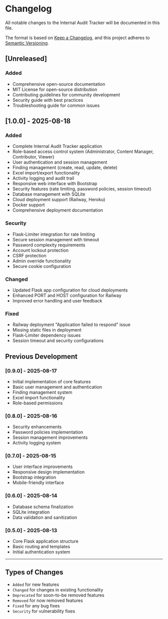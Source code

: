 # Changelog

All notable changes to the Internal Audit Tracker will be documented in this file.

The format is based on [Keep a Changelog](https://keepachangelog.com/en/1.0.0/),
and this project adheres to [Semantic Versioning](https://semver.org/spec/v2.0.0.html).

## [Unreleased]

### Added
- Comprehensive open-source documentation
- MIT License for open-source distribution
- Contributing guidelines for community development
- Security guide with best practices
- Troubleshooting guide for common issues

## [1.0.0] - 2025-08-18

### Added
- Complete Internal Audit Tracker application
- Role-based access control system (Administrator, Content Manager, Contributor, Viewer)
- User authentication and session management
- Finding management (create, read, update, delete)
- Excel import/export functionality
- Activity logging and audit trail
- Responsive web interface with Bootstrap
- Security features (rate limiting, password policies, session timeout)
- Database management with SQLite
- Cloud deployment support (Railway, Heroku)
- Docker support
- Comprehensive deployment documentation

### Security
- Flask-Limiter integration for rate limiting
- Secure session management with timeout
- Password complexity requirements
- Account lockout protection
- CSRF protection
- Admin override functionality
- Secure cookie configuration

### Changed
- Updated Flask app configuration for cloud deployments
- Enhanced PORT and HOST configuration for Railway
- Improved error handling and user feedback

### Fixed
- Railway deployment "Application failed to respond" issue
- Missing static files in deployment
- Flask-Limiter dependency issues
- Session timeout and security configurations

## Previous Development

### [0.9.0] - 2025-08-17
- Initial implementation of core features
- Basic user management and authentication
- Finding management system
- Excel import functionality
- Role-based permissions

### [0.8.0] - 2025-08-16  
- Security enhancements
- Password policies implementation
- Session management improvements
- Activity logging system

### [0.7.0] - 2025-08-15
- User interface improvements
- Responsive design implementation
- Bootstrap integration
- Mobile-friendly interface

### [0.6.0] - 2025-08-14
- Database schema finalization
- SQLite integration
- Data validation and sanitization

### [0.5.0] - 2025-08-13
- Core Flask application structure
- Basic routing and templates
- Initial authentication system

---

## Types of Changes

- `Added` for new features
- `Changed` for changes in existing functionality  
- `Deprecated` for soon-to-be removed features
- `Removed` for now removed features
- `Fixed` for any bug fixes
- `Security` for vulnerability fixes

